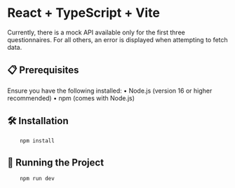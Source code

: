 # React + TypeScript + Vite

Currently, there is a mock API available only for the first three questionnaires. For all others, an error is displayed when attempting to fetch data.

## 📋 Prerequisites

Ensure you have the following installed:
• Node.js (version 16 or higher recommended)
• npm (comes with Node.js)

## 🛠️ Installation

```bash 
    npm install
   ```

## 🚀 Running the Project
```bash 
    npm run dev
   ```




